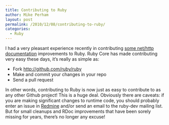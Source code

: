 ```yaml
---
title: Contributing to Ruby
author: Mike Perham
layout: post
permalink: /2010/12/08/contributing-to-ruby/
categories:
  - Ruby
---
```

I had a very pleasant experience recently in contributing [some net/http documentation][1] improvements to Ruby. Ruby Core has made contributing very easy these days, it&#8217;s really as simple as:

*   Fork http://github.com/ruby/ruby
*   Make and commit your changes in your repo
*   Send a pull request

In other words, contributing to Ruby is now just as easy to contribute to as any other Github project! This is a huge deal. Obviously there are caveats: if you are making significant changes to runtime code, you should probably enter an issue in [Redmine][2] and/or send an email to the ruby-dev mailing list. But for small cleanups and RDoc improvements that have been sorely missing for years, there&#8217;s no longer any excuse!

 [1]: https://github.com/ruby/ruby/commit/baf7a09d3509f7d858fc7a705e14feaaf5ad56b6
 [2]: http://redmine.ruby-lang.org/